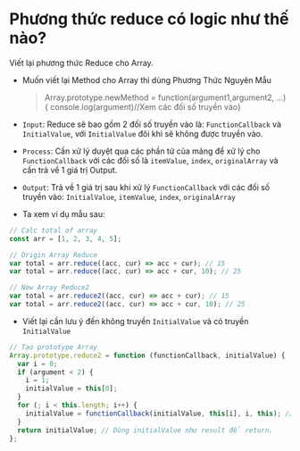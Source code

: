# Phương thức reduce có logic như thế nào?

Viết lại phương thức Reduce cho Array.

- Muốn viết lại Method cho Array thì dùng Phương Thức Nguyên Mẫu

  > Array.prototype.newMethod = function(argument1,argument2, ...) { console.log(argument)//Xem các đối số truyền vào}

- `Input`: Reduce sẽ bao gồm 2 đối số truyền vào là: `FunctionCallback` và `InitialValue`, với `InitialValue` đôi khi sẽ không được truyền vào.
- `Process`: Cần xử lý duyệt qua các phần tử của mảng để xử lý cho `FunctionCallback` với các đối số là `itemValue`, `index`, `originalArray` và cần trả về 1 giá trị Output.
- `Output`: Trả về 1 giá trị sau khi xử lý `FunctionCallback` với các đối số truyền vào: `InitialValue`, `itemValue`, `index`, `originalArray`
- Ta xem ví dụ mẫu sau:

```js
// Calc total of array
const arr = [1, 2, 3, 4, 5];

// Origin Array Reduce
var total = arr.reduce((acc, cur) => acc + cur); // 15
var total = arr.reduce((acc, cur) => acc + cur, 10); // 25

// New Array Reduce2
var total = arr.reduce2((acc, cur) => acc + cur); // 15
var total = arr.reduce2((acc, cur) => acc + cur, 10); // 25
```

- Viết lại cần lưu ý đến không truyền `InitialValue` và có truyền `InitialValue`

```js
// Tạo prototype Array
Array.prototype.reduce2 = function (functionCallback, initialValue) {
  var i = 0;
  if (argument < 2) {
    i = 1;
    initialValue = this[0];
  }
  for (; i < this.length; i++) {
    initialValue = functionCallback(initialValue, this[i], i, this); // Accumulator, currentValue, indexCurrent, originalArray
  }
  return initialValue; // Dùng initialValue như result để return.
};
```
